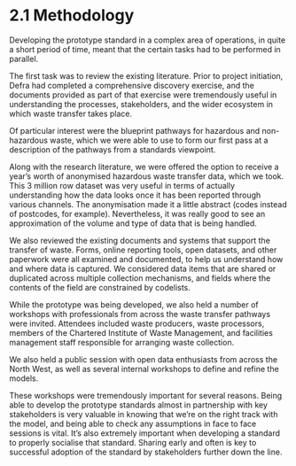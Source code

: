 2.1 Methodology
=======
Developing the prototype standard in a complex area of operations, in quite a short period of time, meant that the certain tasks had to be performed in parallel.

The first task was to review the existing literature. Prior to project initiation, Defra had completed a comprehensive discovery exercise, and the documents provided as part of that exercise were tremendously useful in understanding the processes, stakeholders, and the wider ecosystem in which waste transfer takes place.

Of particular interest were the blueprint pathways for hazardous and non-hazardous waste, which we were able to use to form our first pass at a description of the pathways from a standards viewpoint.

Along with the research literature, we were offered the option to receive a year’s worth of anonymised hazardous waste transfer data, which we took. This 3 million row dataset was very useful in terms of actually understanding how the data looks once it has been reported through various channels. The anonymisation made it a little abstract (codes instead of postcodes, for example). Nevertheless, it was really good to see an approximation of the volume and type of data that is being handled.

We also reviewed the existing documents and systems that support the transfer of waste. Forms, online reporting tools, open datasets, and other paperwork were all examined and documented, to help us understand how and where data is captured. We considered data items that are shared or duplicated across multiple collection mechanisms, and fields where the contents of the field are constrained by codelists.

While the prototype was being developed, we also held a number of workshops with professionals from across the waste transfer pathways were invited. Attendees included waste producers, waste processors, members of the Chartered Institute of Waste Management, and facilities management staff responsible for arranging waste collection. 

We also held a public session with open data enthusiasts from across the North West, as well as several internal workshops to define and refine the models.

These workshops were tremendously important for several reasons. Being able to develop the prototype standards almost in partnership with key stakeholders is very valuable in knowing that we’re on the right track with the model, and being able to check any assumptions in face to face sessions is vital. It’s also extremely important when developing a standard to properly socialise that standard. Sharing early and often is key to successful adoption of the standard by stakeholders further down the line.
